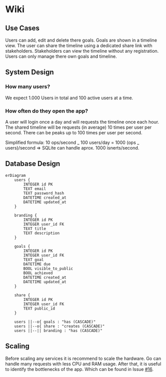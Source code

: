 # Wiki

## Use Cases

Users can add, edit and delete there goals. Goals are shown in a timeline view.
The user can share the timeline using a dedicated share link with stakeholders. Stakeholders can view the timeline without any registration. Users can only manage there own goals and timeline.

## System Design

### How many users?

We expect 1.000 Users in total and 100 active users at a time.

### How often do they open the app?

A user will login once a day and will requests the timeline once each hour. The shared timeline will be requests (in average) 10 times per user per second. There can be peaks up to 100 times per user per second.

Simplified formula: 10 ops/second _ 100 users/day = 1000 (ops _ users)/second => SQLite can handle aprox. 1000 isnerts/second.

## Database Design

```mermaid
erDiagram
    users {
        INTEGER id PK
        TEXT email
        TEXT password_hash
        DATETIME created_at
        DATETIME updated_at
    }

    branding {
        INTEGER id PK
        INTEGER user_id FK
        TEXT title
        TEXT description
    }

    goals {
        INTEGER id PK
        INTEGER user_id FK
        TEXT goal
        DATETIME due
        BOOL visible_to_public
        BOOL achieved
        DATETIME created_at
        DATETIME updated_at
    }

    share {
        INTEGER id PK
        INTEGER user_id FK
        TEXT public_id
    }

    users ||--o{ goals : "has (CASCADE)"
    users ||--o{ share : "creates (CASCADE)"
    users ||--|| branding : "has (CASCADE)"
```

## Scaling

Before scaling any services it is recommend to scale the hardware. Go can handle many requests with less CPU and RAM usage. After that, it is useful to identify the bottlenecks of the app. Which can be found in Issue [#16](https://github.com/bit8bytes/goalkeepr/issues/16).
